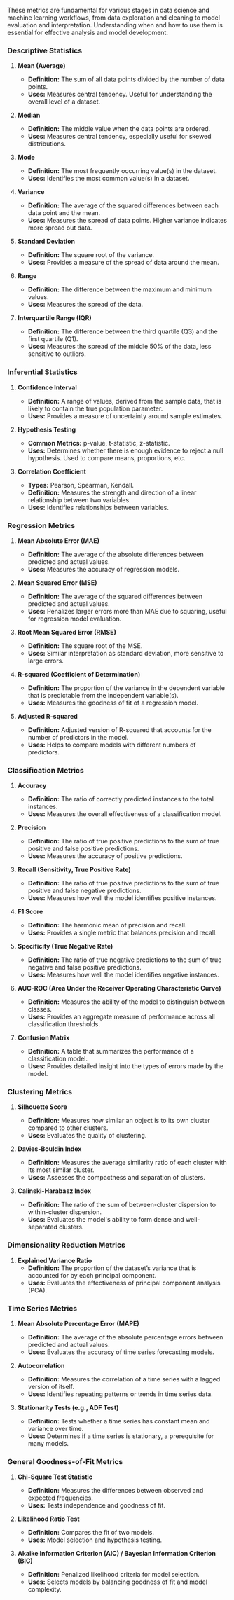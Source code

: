 These metrics are fundamental for various stages in data science and machine learning workflows, from data exploration and cleaning to model evaluation and interpretation. Understanding when and how to use them is essential for effective analysis and model development.


### Descriptive Statistics

1. **Mean (Average)**
   - **Definition:** The sum of all data points divided by the number of data points.
   - **Uses:** Measures central tendency. Useful for understanding the overall level of a dataset.

2. **Median**
   - **Definition:** The middle value when the data points are ordered.
   - **Uses:** Measures central tendency, especially useful for skewed distributions.

3. **Mode**
   - **Definition:** The most frequently occurring value(s) in the dataset.
   - **Uses:** Identifies the most common value(s) in a dataset.

4. **Variance**
   - **Definition:** The average of the squared differences between each data point and the mean.
   - **Uses:** Measures the spread of data points. Higher variance indicates more spread out data.

5. **Standard Deviation**
   - **Definition:** The square root of the variance.
   - **Uses:** Provides a measure of the spread of data around the mean.

6. **Range**
   - **Definition:** The difference between the maximum and minimum values.
   - **Uses:** Measures the spread of the data.

7. **Interquartile Range (IQR)**
   - **Definition:** The difference between the third quartile (Q3) and the first quartile (Q1).
   - **Uses:** Measures the spread of the middle 50% of the data, less sensitive to outliers.

### Inferential Statistics

1. **Confidence Interval**
   - **Definition:** A range of values, derived from the sample data, that is likely to contain the true population parameter.
   - **Uses:** Provides a measure of uncertainty around sample estimates.

2. **Hypothesis Testing**
   - **Common Metrics:** p-value, t-statistic, z-statistic.
   - **Uses:** Determines whether there is enough evidence to reject a null hypothesis. Used to compare means, proportions, etc.

3. **Correlation Coefficient**
   - **Types:** Pearson, Spearman, Kendall.
   - **Definition:** Measures the strength and direction of a linear relationship between two variables.
   - **Uses:** Identifies relationships between variables.

### Regression Metrics

1. **Mean Absolute Error (MAE)**
   - **Definition:** The average of the absolute differences between predicted and actual values.
   - **Uses:** Measures the accuracy of regression models.

2. **Mean Squared Error (MSE)**
   - **Definition:** The average of the squared differences between predicted and actual values.
   - **Uses:** Penalizes larger errors more than MAE due to squaring, useful for regression model evaluation.

3. **Root Mean Squared Error (RMSE)**
   - **Definition:** The square root of the MSE.
   - **Uses:** Similar interpretation as standard deviation, more sensitive to large errors.

4. **R-squared (Coefficient of Determination)**
   - **Definition:** The proportion of the variance in the dependent variable that is predictable from the independent variable(s).
   - **Uses:** Measures the goodness of fit of a regression model.

5. **Adjusted R-squared**
   - **Definition:** Adjusted version of R-squared that accounts for the number of predictors in the model.
   - **Uses:** Helps to compare models with different numbers of predictors.

### Classification Metrics

1. **Accuracy**
   - **Definition:** The ratio of correctly predicted instances to the total instances.
   - **Uses:** Measures the overall effectiveness of a classification model.

2. **Precision**
   - **Definition:** The ratio of true positive predictions to the sum of true positive and false positive predictions.
   - **Uses:** Measures the accuracy of positive predictions.

3. **Recall (Sensitivity, True Positive Rate)**
   - **Definition:** The ratio of true positive predictions to the sum of true positive and false negative predictions.
   - **Uses:** Measures how well the model identifies positive instances.

4. **F1 Score**
   - **Definition:** The harmonic mean of precision and recall.
   - **Uses:** Provides a single metric that balances precision and recall.

5. **Specificity (True Negative Rate)**
   - **Definition:** The ratio of true negative predictions to the sum of true negative and false positive predictions.
   - **Uses:** Measures how well the model identifies negative instances.

6. **AUC-ROC (Area Under the Receiver Operating Characteristic Curve)**
   - **Definition:** Measures the ability of the model to distinguish between classes.
   - **Uses:** Provides an aggregate measure of performance across all classification thresholds.

7. **Confusion Matrix**
   - **Definition:** A table that summarizes the performance of a classification model.
   - **Uses:** Provides detailed insight into the types of errors made by the model.

### Clustering Metrics

1. **Silhouette Score**
   - **Definition:** Measures how similar an object is to its own cluster compared to other clusters.
   - **Uses:** Evaluates the quality of clustering.

2. **Davies-Bouldin Index**
   - **Definition:** Measures the average similarity ratio of each cluster with its most similar cluster.
   - **Uses:** Assesses the compactness and separation of clusters.

3. **Calinski-Harabasz Index**
   - **Definition:** The ratio of the sum of between-cluster dispersion to within-cluster dispersion.
   - **Uses:** Evaluates the model's ability to form dense and well-separated clusters.

### Dimensionality Reduction Metrics

1. **Explained Variance Ratio**
   - **Definition:** The proportion of the dataset’s variance that is accounted for by each principal component.
   - **Uses:** Evaluates the effectiveness of principal component analysis (PCA).

### Time Series Metrics

1. **Mean Absolute Percentage Error (MAPE)**
   - **Definition:** The average of the absolute percentage errors between predicted and actual values.
   - **Uses:** Evaluates the accuracy of time series forecasting models.

2. **Autocorrelation**
   - **Definition:** Measures the correlation of a time series with a lagged version of itself.
   - **Uses:** Identifies repeating patterns or trends in time series data.

3. **Stationarity Tests (e.g., ADF Test)**
   - **Definition:** Tests whether a time series has constant mean and variance over time.
   - **Uses:** Determines if a time series is stationary, a prerequisite for many models.

### General Goodness-of-Fit Metrics

1. **Chi-Square Test Statistic**
   - **Definition:** Measures the differences between observed and expected frequencies.
   - **Uses:** Tests independence and goodness of fit.

2. **Likelihood Ratio Test**
   - **Definition:** Compares the fit of two models.
   - **Uses:** Model selection and hypothesis testing.

3. **Akaike Information Criterion (AIC) / Bayesian Information Criterion (BIC)**
   - **Definition:** Penalized likelihood criteria for model selection.
   - **Uses:** Selects models by balancing goodness of fit and model complexity.